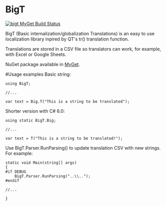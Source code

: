 # BigT
[![bigt MyGet Build Status](https://www.myget.org/BuildSource/Badge/bigt?identifier=ac72d4d4-3c7b-46d0-bca9-8ca02ea4e177)](https://www.myget.org/gallery/bigt)

BigT (Basic internalization/globalization Translations) is an easy to use localization library inpired by QT's tr() translation function.

Translations are stored in a CSV file so translators can work, for example, with Excel or Google Sheets.

NuGet package available in [MyGet](https://www.myget.org/gallery/bigt).

#Usage examples
Basic string:
```
using BigT;

//...

var text = Big.T("This is a string to be translated");
```

Shorter version with C# 6.0:
```
using static BigT.Big;

//...

var text = T("This is a string to be translated!");
```

Use BigT.Parser.RunParsing() to update translation CSV with new strings. For example:
```
static void Main(string[] args)
{
#if DEBUG
	BigT.Parser.RunParsing("..\\..");
#endif

//...

}
```
